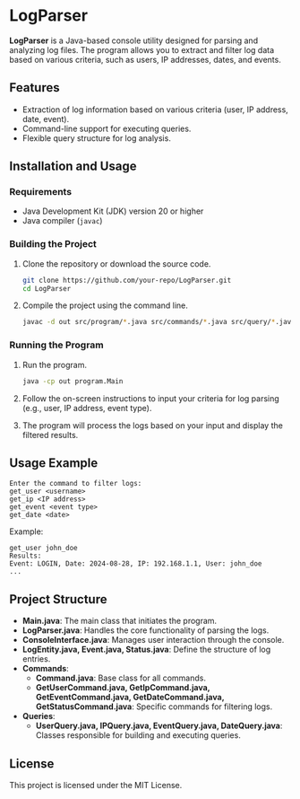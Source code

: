 # LogParser

**LogParser** is a Java-based console utility designed for parsing and analyzing log files. The program allows you to extract and filter log data based on various criteria, such as users, IP addresses, dates, and events.

## Features

- Extraction of log information based on various criteria (user, IP address, date, event).
- Command-line support for executing queries.
- Flexible query structure for log analysis.

## Installation and Usage

### Requirements

- Java Development Kit (JDK) version 20 or higher
- Java compiler (`javac`)

### Building the Project

1. Clone the repository or download the source code.

    ```sh
    git clone https://github.com/your-repo/LogParser.git
    cd LogParser
    ```

2. Compile the project using the command line.

    ```sh
    javac -d out src/program/*.java src/commands/*.java src/query/*.java
    ```

### Running the Program

1. Run the program.

    ```sh
    java -cp out program.Main
    ```

2. Follow the on-screen instructions to input your criteria for log parsing (e.g., user, IP address, event type).

3. The program will process the logs based on your input and display the filtered results.

## Usage Example

```plaintext
Enter the command to filter logs:
get_user <username>
get_ip <IP address>
get_event <event type>
get_date <date>
```

Example:

```plaintext
get_user john_doe
Results:
Event: LOGIN, Date: 2024-08-28, IP: 192.168.1.1, User: john_doe
...
```

## Project Structure

- **Main.java**: The main class that initiates the program.
- **LogParser.java**: Handles the core functionality of parsing the logs.
- **ConsoleInterface.java**: Manages user interaction through the console.
- **LogEntity.java, Event.java, Status.java**: Define the structure of log entries.
- **Commands**:
  - **Command.java**: Base class for all commands.
  - **GetUserCommand.java, GetIpCommand.java, GetEventCommand.java, GetDateCommand.java, GetStatusCommand.java**: Specific commands for filtering logs.
- **Queries**:
  - **UserQuery.java, IPQuery.java, EventQuery.java, DateQuery.java**: Classes responsible for building and executing queries.

## License

This project is licensed under the MIT License.
